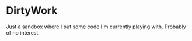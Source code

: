 DirtyWork
=========

Just a sandbox where I put some code I'm currently playing with. Probably of no
interest.
